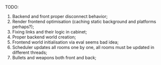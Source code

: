 TODO:

1. Backend and front proper disconnect behavior;
2. Render frontend optimisation (caching static background and platforms perhaps?);
3. Fixing links and their logic in cabinet;
4. Proper backend world creation;
5. Frontend world initialisation via eval seems bad idea;
6. Scheduler updates all rooms one by one, all rooms must be updated in different threads;
7. Bullets and weapons both front and back;